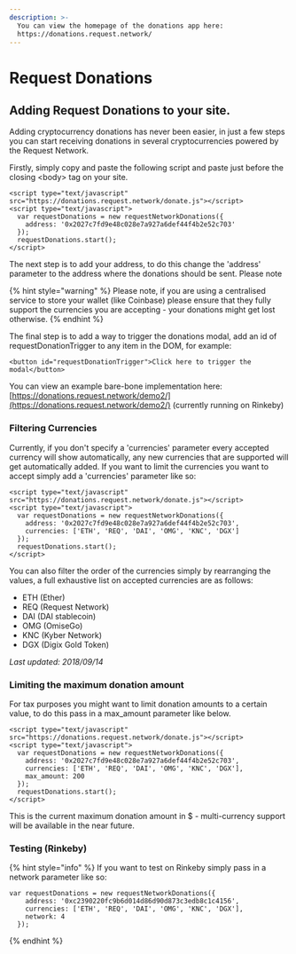 ```yaml
---
description: >-
  You can view the homepage of the donations app here:
  https://donations.request.network/
---
```


# Request Donations

## Adding Request Donations to your site. 

Adding cryptocurrency donations has never been easier, in just a few steps you can start receiving donations in several cryptocurrencies powered by the Request Network.

Firstly, simply copy and paste the following script and paste just before the closing &lt;body&gt; tag on your site. 

```markup
<script type="text/javascript" src="https://donations.request.network/donate.js"></script>
<script type="text/javascript">
  var requestDonations = new requestNetworkDonations({
    address: '0x2027c7fd9e48c028e7a927a6def44f4b2e52c703'
  });
  requestDonations.start();
</script>
```

The next step is to add your address, to do this change the 'address' parameter to the address where the donations should be sent. Please note

{% hint style="warning" %}
Please note, if you are using a centralised service to store your wallet \(like Coinbase\) please ensure that they fully support the currencies you are accepting - your donations might get lost otherwise. 
{% endhint %}

The final step is to add a way to trigger the donations modal, add an id of requestDonationTrigger to any item in the DOM, for example: 

```markup
<button id="requestDonationTrigger">Click here to trigger the modal</button>
```

You can view an example bare-bone implementation here: [https://donations.request.network/demo2/](https://donations.request.network/demo2/) \(currently running on Rinkeby\)

### Filtering Currencies

Currently, if you don't specify a 'currencies' parameter every accepted currency will show automatically, any new currencies that are supported will get automatically added. If you want to limit the currencies you want to accept simply add a 'currencies' parameter like so:

```markup
<script type="text/javascript" src="https://donations.request.network/donate.js"></script>
<script type="text/javascript">
  var requestDonations = new requestNetworkDonations({
    address: '0x2027c7fd9e48c028e7a927a6def44f4b2e52c703',
    currencies: ['ETH', 'REQ', 'DAI', 'OMG', 'KNC', 'DGX']
  });
  requestDonations.start();
</script>
```

 You can also filter the order of the currencies simply by rearranging the values, a full exhaustive list on accepted currencies are as follows:

* ETH \(Ether\)
* REQ \(Request Network\)
* DAI \(DAI stablecoin\)
* OMG \(OmiseGo\)
* KNC \(Kyber Network\)
* DGX \(Digix Gold Token\)

_Last updated: 2018/09/14_

### Limiting the maximum donation amount

For tax purposes you might want to limit donation amounts to a certain value, to do this pass in a max\_amount parameter like below.

```markup
<script type="text/javascript" src="https://donations.request.network/donate.js"></script>
<script type="text/javascript">
  var requestDonations = new requestNetworkDonations({
    address: '0x2027c7fd9e48c028e7a927a6def44f4b2e52c703',
    currencies: ['ETH', 'REQ', 'DAI', 'OMG', 'KNC', 'DGX'],
    max_amount: 200
  });
  requestDonations.start();
</script>
```

This is the current maximum donation amount in $ - multi-currency support will be available in the near future. 

### Testing \(Rinkeby\)

{% hint style="info" %}
 If you want to test on Rinkeby simply pass in a network parameter like so: 

```markup
var requestDonations = new requestNetworkDonations({
    address: '0xc2390220fc9b6d014d86d90d873c3edb8c1c4156',
    currencies: ['ETH', 'REQ', 'DAI', 'OMG', 'KNC', 'DGX'],
    network: 4
  });
```
{% endhint %}



